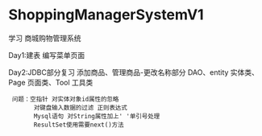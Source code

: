 # ShoppingManagerSystemV1
学习
商城购物管理系统

Day1:建表 编写菜单页面

Day2:JDBC部分复习
     添加商品、管理商品-更改名称部分
     DAO、entity 实体类、Page 页面类、Tool 工具类
     
     问题：空指针 对实体对象id属性的忽略  
           对键盘输入数据的过滤 正则表达式
           Mysql语句 对String属性加上' '单引号处理
           ResultSet使用需要next()方法
